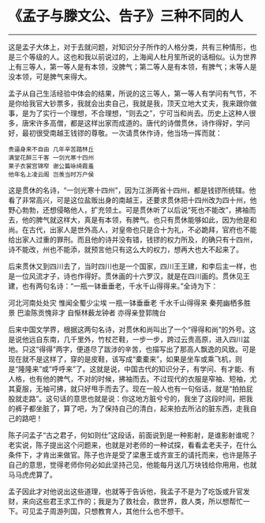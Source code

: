 # 《孟子与滕文公、告子》三种不同的人

------

这是孟子大体上，对于去就问题，对知识分子所作的人格分类，共有三种情形，也是三个等级的人。这也和我以前说过的，上海闻人杜月笙所说的话相似。认为世界上有三等人，第一等人是有本领，没脾气；第二等人是有本领，有脾气；末等人是没本领，可是脾气来得大。

孟子从自己生活经验中体会的结果，所说的这三等人，第一等人有学问有气节，不是你给我官大钞票多，我就会出卖自己，我就是我，顶天立地大丈夫，我来跟你做事，是为了实行一个理想，不合理想，“则去之”，宁可当和尚去。历史上这种人很多，唐宋许多高僧，都是这样出家而成道的。唐代的诗僧贯休，诗作得好，学问好，最初很受南越王钱镠的尊敬。一次请贯休作诗，他当场一挥而就：
```
贵逼身来不自由 几年辛苦踏林丘
满堂花醉三千客 一剑光寒十四州
莱子衣裳宫锦窄 谢公篇咏绮霞羞
他年名上凌云阁 岂羡当时万户侯
```
这是贯休的名诗，“一剑光寒十四州”，因为江浙两省十四州，都是钱镠所统辖。他看了非常高兴，可是这位盐贩出身的南越王，还要求贯休把十四州改为四十州，他野心勃勃，还想侵略他人，扩充领土。可是贯休听了以后说“死也不能改”，拂袖而去，他的脾气就这样大，真是有本领，有脾气。也只有贯休能够如此，因为他是和尚。在古代，出家人是世外高人，对皇帝也只是合十为礼，不必跪拜，官府也不能给出家人过重的罪刑。而且他的诗并没有错，钱镠的权力所及，的确只有十四州，诗不能改，州也不能添，就预言他只有这么大的权力，想再大也大不起来了。

后来贯休又到四川去了，当时四川也是一个国家，四川王王建，和李后主一样，也是一位风流才子，诗也作得好。贯休画的十六罗汉，就是在四川画的。贯休见王建，也有两句名诗：“一瓶一钵垂垂老，千水千山得得来。”全诗为下：

河北河南处处灾 惟闻全蜀少尘埃
一瓶一钵垂垂老 千水千山得得来
秦苑幽栖多胜景 巴渝陈贡愧非才
自惭林薮龙钟者 亦得亲登郭隗台

后来中国文学界，根据这两句名诗，对贯休和尚叫出了一个“得得和尚”的外号。这是说他远自东南，几千里外，竹杖芒鞋，一步一步，跨过云贵高原，进入四川盆地。只这“得得”两字，便道尽了跋涉的辛苦，也描写出了那高人飘逸的风致。可是现在就不是这样了，穿的是皮鞋，该写成“橐橐来”，如果是坐车或乘飞机，则是“隆隆来”或“呼呼来”了。这就是说，中国古代的知识分子，有学问、有才能、有人格，也有他的脾气，不对的时候，拂袖而去。不过现代的衣服是窄袖、短袖，尤其夏服，无袖可拂，就只好甩手而去了。现在一般人也有一句俗话，就是“拍拍屁股就走路”。这句话的意思也就是说：你这地方脏兮兮的，我坐了这段时间，把我的裤子都坐脏了，算了吧，为了保持自己的清白，起来拍去所沾的脏东西，走我自己的路吧！

陈子问孟子“古之君子，何如则仕”这段话，前面说到是一种影射，是谁影射谁呢？老实说，陈子提出这个问题来，也就是对老师的一种试探，看看孟老夫子，在什么条件下，才肯出来做官。陈子也许是受了梁惠王或齐宣王的请托而来，也许是陈子自己的意思，觉得老师你何必如此坚持己见，他能每月送几万块钱给你用用，也就马马虎虎算了。

孟子因此才对他说出这些道理，也就等于告诉他，我孟子不是为了吃饭或升官发财，来向这些君王求工作的；我是为了救社会，救世界，救人类，所以想帮忙一下。可见孟子周游列国，只想教育人，其他什么也不想干。

